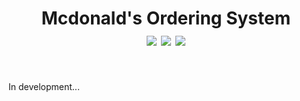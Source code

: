 <h1 align="center">Mcdonald's Ordering System</br><img src="https://badges.aleen42.com/src/cli.svg"> <img src="https://badges.aleen42.com/src/java.svg"> <img src="https://badges.aleen42.com/src/eclipse.svg"></h1>
<br />
<p align="jusitfy">In development...
</p>